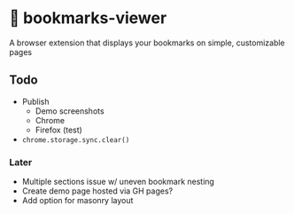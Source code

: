 
# 🔖 bookmarks-viewer

A browser extension that displays your bookmarks on simple, customizable pages

## Todo

- Publish
    - Demo screenshots
    - Chrome
    - Firefox (test)
- `chrome.storage.sync.clear()`

### Later

- Multiple sections issue w/ uneven bookmark nesting
- Create demo page hosted via GH pages?
- Add option for masonry layout
